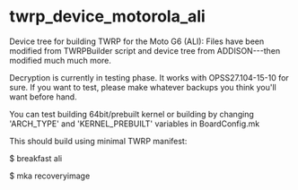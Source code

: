 # twrp_device_motorola_ali

Device tree for building TWRP for the Moto G6 (ALI): Files have been modified from TWRPBuilder script and device tree from ADDISON---then modified much much more.

Decryption is currently in testing phase.  It works with OPSS27.104-15-10 for sure.  If you want to test, please make whatever backups you think you'll want before hand.



You can test building 64bit/prebuilt kernel or building by changing 
'ARCH_TYPE' and 'KERNEL_PREBUILT' variables in BoardConfig.mk



This should build using minimal TWRP manifest:

$ breakfast ali

$ mka recoveryimage
